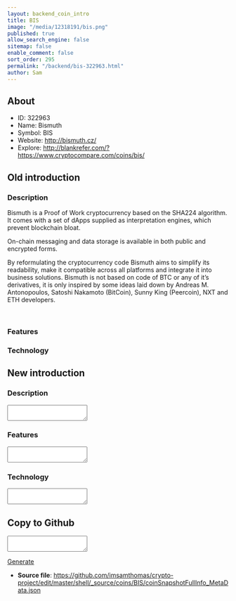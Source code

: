 ```yaml
---
layout: backend_coin_intro
title: BIS
image: "/media/12318191/bis.png"
published: true
allow_search_engine: false
sitemap: false
enable_comment: false
sort_order: 295
permalink: "/backend/bis-322963.html"
author: Sam
---
```


## About

- ID: 322963
- Name: Bismuth
- Symbol: BIS
- Website: http://bismuth.cz/
- Explore: http://blankrefer.com/?https://www.cryptocompare.com/coins/bis/


## Old introduction

### Description

<p>Bismuth is a Proof of Work cryptocurrency based on the SHA224 algorithm. It comes with a set of dApps supplied as interpretation engines, which prevent blockchain bloat.</p><p>On-chain messaging and data storage is available in both public and encrypted forms.</p><p>By reformulating the cryptocurrency code Bismuth aims to simplify its readability, make it compatible across all platforms and integrate it into business solutions. Bismuth is not based on code of BTC or any of it’s derivatives, it is only inspired by some ideas laid down by Andreas M. Antonopoulos, Satoshi Nakamoto (BitCoin), Sunny King (Peercoin), NXT and ETH developers.</p><p> </p>

### Features


### Technology




## New introduction


### Description
<textarea id="meta_description" name="description"></textarea>

### Features
<textarea id="meta_features" name="features"></textarea>

### Technology
<textarea id="meta_technology" name="technology"></textarea>


## Copy to Github

<textarea id="coinsnapshotfullinfo_metadata"></textarea>

<a href="#gen" onclick="generateMetaDatJson()">Generate</a>

- **Source file**: <a href="https://github.com/imsamthomas/crypto-project/edit/master/shell/_source/coins/BIS/coinSnapshotFullInfo_MetaData.json">https://github.com/imsamthomas/crypto-project/edit/master/shell/_source/coins/BIS/coinSnapshotFullInfo_MetaData.json</a>

